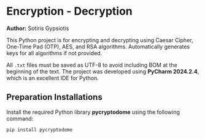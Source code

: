 # Encryption - Decryption

**Author:** Sotiris Gypsiotis  

This Python project is for encrypting and decrypting using Caesar Cipher, One-Time Pad (OTP), AES, and RSA algorithms. Automatically generates keys for all algorithms if not provided.

All `.txt` files must be saved as UTF-8 to avoid including BOM at the beginning of the text. The project was developed using **PyCharm 2024.2.4**, which is an excellent IDE for Python.

## Preparation Installations

Install the required Python library **pycryptodome** using the following command:

```bash
pip install pycryptodome
